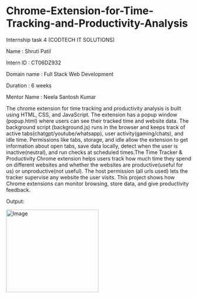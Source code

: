 # Chrome-Extension-for-Time-Tracking-and-Productivity-Analysis

Internship task 4 (CODTECH IT SOLUTIONS)

Name : Shruti Patil

Intern ID : CT06DZ932

Domain name : Full Stack Web Development

Duration : 6 weeks

Mentor Name : Neela Santosh Kumar

The chrome extension for time tracking and productivity analysis is built using HTML, CSS, and JavaScript. The extension has a popup window (popup.html) where users can see their tracked time and website data. The background script (background.js) runs in the browser and keeps track of active tabs(chatgpt/youtube/whatsapp), user activity(gaming/chats), and idle time. Permissions like tabs, storage, and idle allow the extension to get information about open tabs, save data locally, detect when the user is inactive(neutral), and run checks at scheduled times.The Time Tracker & Productivity Chrome extension helps users track how much time they spend on different websites and whether the websites are productive(useful for us) or unproductive(not useful). The host permission (all urls used) lets the tracker supervise any website the user visits. This project shows how Chrome extensions can monitor browsing, store data, and give productivity feedback.

Output:

<img width="251" height="224" alt="Image" src="https://github.com/user-attachments/assets/b5badf01-6e30-4090-adfe-1d28080a7a6a" />
